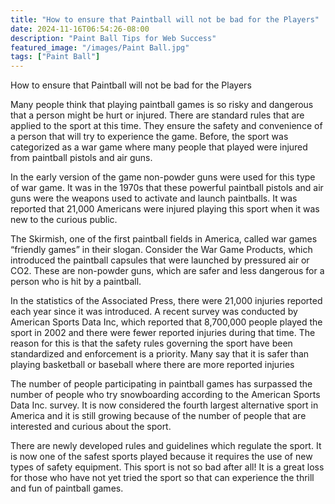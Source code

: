 ```yaml
---
title: "How to ensure that Paintball will not be bad for the Players"
date: 2024-11-16T06:54:26-08:00
description: "Paint Ball Tips for Web Success"
featured_image: "/images/Paint Ball.jpg"
tags: ["Paint Ball"]
---
```


How to ensure that Paintball will not be bad for the Players

Many people think that playing paintball games is so risky and dangerous that a person might be hurt or injured. There are standard rules that are applied to the sport at this time. They ensure the safety and convenience of a person that will try to experience the game. Before, the sport was categorized as a war game where many people that played were injured from paintball pistols and air guns. 

In the early version of the game non-powder guns were used for this type of war game. It was in the 1970s that these powerful paintball pistols and air guns were the weapons used to activate and launch paintballs. It was reported that 21,000 Americans were injured playing this sport when it was new to the curious public.

The Skirmish, one of the first paintball fields in America, called war games “friendly games” in their slogan. Consider the War Game Products, which introduced the paintball capsules that were launched by pressured air or CO2. These are non-powder guns, which are safer and less dangerous for a person who is hit by a paintball. 

In the statistics of the Associated Press, there were 21,000 injuries reported each year since it was introduced. A recent survey was conducted by American Sports Data Inc, which reported that 8,700,000 people played the sport in 2002 and there were fewer reported injuries during that time. The reason for this is that the safety rules governing the sport have been standardized and enforcement is a priority. Many say that it is safer than playing basketball or baseball where there are more reported injuries

 The number of people participating in paintball games has surpassed the number of people who try snowboarding according to the American Sports Data Inc. survey. It is now considered the fourth largest alternative sport in America and it is still growing because of the number of people that are interested and curious about the sport.

There are newly developed rules and guidelines which regulate the sport. It is now one of the safest sports played because it requires the use of new types of safety equipment. This sport is not so bad after all! It is a great loss for those who have not yet tried the sport so that can experience the thrill and fun of paintball games. 
   

